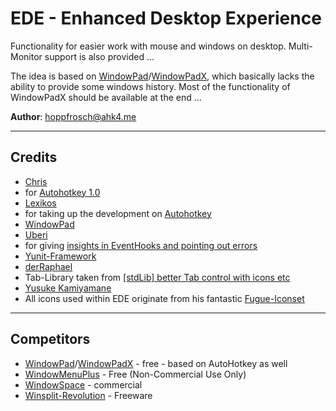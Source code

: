 # EDE - Enhanced Desktop Experience #


Functionality for easier work with mouse and windows on desktop. Multi-Monitor support is also provided ...

The idea is based on [WindowPad](http://http://www.autohotkey.com/board/topic/19990-windowpad-window-moving-tool)/[WindowPadX](https://github.com/hoppfrosch/WindowPadX), which basically lacks the ability to provide some windows history. Most of the functionality of WindowPadX should be available at the end ...

**Author**: [hoppfrosch@ahk4.me](mailto:hoppfrosch@ahk4.me)

----------
## Credits  ##

- [Chris](http://www.autohotkey.com/board/user/2-chris/)
 - for [Autohotkey 1.0](http://www.autohotkey.com/)
- [Lexikos](http://www.autohotkey.com/board/user/2446-lexikos/)
 - for taking up the development on [Autohotkey](http://l.autohotkey.net/)
 - [WindowPad](http://http://www.autohotkey.com/board/topic/19990-windowpad-window-moving-tool)
- [Uberi](http://www.autohotkey.com/board/user/12435-uberi/) 
 - for giving [insights in EventHooks and pointing out errors](https://github.com/Uberi/Yunit/issues/5)
 - [Yunit-Framework](https://github.com/Uberi/Yunit)
- [derRaphael](http://www.autohotkey.com/board/user/4656-derraphael/)
 - Tab-Library taken from [[stdLib] better Tab control with icons etc](http://www.autohotkey.com/board/topic/49122-stdlib-better-tab-control-with-icons-etc/#entry306046)
- [Yusuke Kamiyamane](http://p.yusukekamiyamane.com/)
 - All icons used within EDE originate from his fantastic [Fugue-Iconset](http://p.yusukekamiyamane.com/)

--------
## Competitors ##

- [WindowPad](http://http://www.autohotkey.com/board/topic/19990-windowpad-window-moving-tool)/[WindowPadX](https://github.com/hoppfrosch/WindowPadX) - free - based on AutoHotkey as well
- [WindowMenuPlus](http://www.moo0.com/?top=http://www.moo0.com/software/WindowMenuPlus/) - Free  (Non-Commercial Use Only)  
- [WindowSpace](http://www.ntwind.com/software/windowspace.html) - commercial
- [Winsplit-Revolution](http://winsplit-revolution.com/) - Freeware
